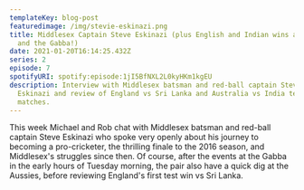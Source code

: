 ```yaml
---
templateKey: blog-post
featuredimage: /img/stevie-eskinazi.png
title: Middlesex Captain Steve Eskinazi (plus English and Indian wins at Galle
  and the Gabba!)
date: 2021-01-20T16:14:25.432Z
series: 2
episode: 7
spotifyURI: spotify:episode:1jI5BfNXL2L0kyHKm1kgEU
description: Interview with Middlesex batsman and red-ball captain Steve
  Eskinazi and review of England vs Sri Lanka and Australia vs India test
  matches.
---
```

This week Michael and Rob chat with Middlesex batsman and red-ball captain Steve Eskinazi who spoke very openly about his journey to becoming a pro-cricketer, the thrilling finale to the 2016 season, and Middlesex's struggles since then. Of course, after the events at the Gabba in the early hours of Tuesday morning, the pair also have a quick dig at the Aussies, before reviewing England's first test win vs Sri Lanka.